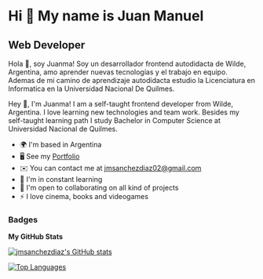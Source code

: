 Hi 👋 My name is Juan Manuel
============================

Web Developer
-------------

Hola 👋, soy Juanma! Soy un desarrollador frontend autodidacta de Wilde, Argentina, amo aprender nuevas tecnologías y el trabajo en equipo. Ademas de mi camino de aprendizaje autodidacta estudio la Licenciatura en Informatica en la Universidad Nacional De Quilmes.

Hey 👋, I'm Juanma! I am a self-taught frontend developer from Wilde, Argentina. I love learning new technologies and team work. Besides my self-taught learning path I study Bachelor in Computer Science at Universidad Nacional de Quilmes.

*   🌍  I'm based in Argentina
*   🖥️  See my [Portfolio](http://jmsanchezdiaz.github.io/portfolio/)
*   ✉️  You can contact me at [jmsanchezdiaz02@gmail.com](mailto:jmsanchezdiaz02@gmail.com)
*   🧠  I'm in constant learning
*   🤝  I'm open to collaborating on all kind of projects
*   ⚡  I love cinema, books and videogames


### Badges

<b>My GitHub Stats</b>

<a href="http://www.github.com/jmsanchezdiaz"><img src="https://github-readme-stats.vercel.app/api?username=jmsanchezdiaz&show_icons=true&hide=&count_private=true&title_color=0891b2&text_color=ffffff&icon_color=0891b2&bg_color=1c1917&hide_border=true&show_icons=true" alt="jmsanchezdiaz's GitHub stats" /></a>

<a href="https://github.com/jmsanchezdiaz" align="left"><img src="https://github-readme-stats.vercel.app/api/top-langs/?username=jmsanchezdiaz&langs_count=10&title_color=0891b2&text_color=ffffff&icon_color=0891b2&bg_color=1c1917&hide_border=true&locale=en&custom_title=Top%20%Languages" alt="Top Languages" /></a>
